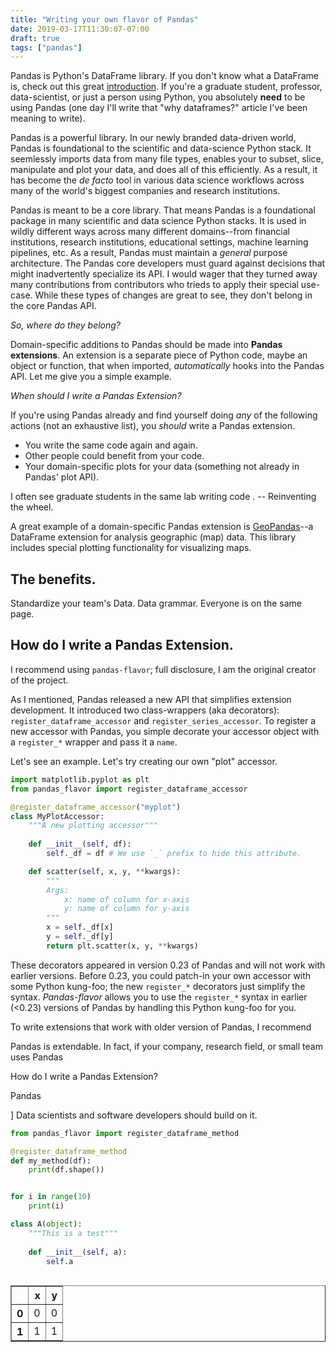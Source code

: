 ```yaml
---
title: "Writing your own flavor of Pandas"
date: 2019-03-17T11:30:07-07:00
draft: true
tags: ["pandas"]
---
```


Pandas is Python's DataFrame library. If you don't know what a DataFrame is, check out this great [introduction](). If you're a graduate student, professor, data-scientist, or just a person using Python, you absolutely **need** to be using Pandas (one day I'll write that "why dataframes?" article I've been meaning to write).

Pandas is a powerful library. In our newly branded data-driven world, Pandas is foundational to the scientific and data-science Python stack. It seemlessly imports data from many file types, enables your to subset, slice, manipulate and plot your data, and does all of this efficiently. As a result, it has become the _de facto_ tool in various data science workflows across many of the world's biggest companies and research institutions.

Pandas is meant to be a core library. That means Pandas is a foundational package in many scientific and data science Python stacks. It is used in wildly different ways across many different domains--from financial institutions, research institutions, educational settings, machine learning pipelines, etc. As a result, Pandas must maintain a *general* purpose architecture. The Pandas core developers must guard against decisions that might inadvertently specialize its API. I would wager that they turned away many contributions from contributors who trieds to apply their special use-case. While these types of changes are great to see, they don't belong in the core Pandas API.

_So, where do they belong?_ 

Domain-specific additions to Pandas should be made into **Pandas extensions**. An extension is a separate piece of Python code, maybe an object or function, that when imported, _automatically_ hooks into the Pandas API. Let me give you a simple example.

_When should I write a Pandas Extension?_

If you're using Pandas already and find yourself doing *any* of the following actions (not an exhaustive list), you *should* write a Pandas extension. 
* You write the same code again and again.
* Other people could benefit from your code. 
* Your domain-specific plots for your data (something not already in Pandas' plot API).

I often see graduate students in the same lab writing code . -- Reinventing the wheel.

A great example of a domain-specific Pandas extension is [GeoPandas]()--a DataFrame extension for analysis geographic (map) data. This library includes special plotting functionality for visualizing maps.   

## The benefits. 

Standardize your team's Data. Data grammar. Everyone is on the same page.

## How do I write a Pandas Extension.

I recommend using `pandas-flavor`; full disclosure, I am the original creator of the project.

As I mentioned, Pandas released a new API that simplifies extension development. It introduced two class-wrappers (aka decorators): `register_dataframe_accessor` and `register_series_accessor`. To register a new accessor with Pandas, you simple decorate your accessor object with a `register_*` wrapper and pass it a `name`. 

Let's see an example. Let's try creating our own "plot" accessor. 

```python
import matplotlib.pyplot as plt
from pandas_flavor import register_dataframe_accessor

@register_dataframe_accessor("myplot")
class MyPlotAccessor:
    """A new plotting accessor"""
    
    def __init__(self, df):
        self._df = df # We use `_` prefix to hide this attribute.

    def scatter(self, x, y, **kwargs):
        """
        Args: 
            x: name of column for x-axis
            y: name of column for y-axis
        """
        x = self._df[x]
        y = self._df[y]
        return plt.scatter(x, y, **kwargs)
```

These decorators appeared in version 0.23 of Pandas and will not work with earlier versions. Before 0.23, you could patch-in your own accessor with some Python kung-foo; the new `register_*` decorators just simplify the syntax. _Pandas-flavor_ allows you to use the `register_*` syntax in earlier (<0.23) versions of Pandas by handling this Python kung-foo for you.

To write extensions that work with older version of Pandas, I recommend

Pandas is extendable. In fact, if your company, research field, or small team uses Pandas 

How do I write a Pandas Extension?

Pandas

]
Data scientists and software developers should build on it. 



```python
from pandas_flavor import register_dataframe_method

@register_dataframe_method
def my_method(df):
    print(df.shape())


for i in range(10)
    print(i)

class A(object):
    """This is a test"""
    
    def __init__(self, a):
        self.a
    
```

<table border="1" class="dataframe">
  <thead>
    <tr style="text-align: right;">
      <th></th>
      <th>x</th>
      <th>y</th>
    </tr>
  </thead>
  <tbody>
    <tr>
      <th>0</th>
      <td>0</td>
      <td>0</td>
    </tr>
    <tr>
      <th>1</th>
      <td>1</td>
      <td>1</td>
    </tr>
  </tbody>
</table>

